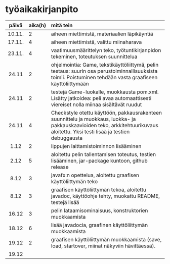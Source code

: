 # työaikakirjanpito

| päivä  | aika(h) | mitä tein  |
| :-----:| :----- | :-----|
| 10.11. | 2      | aiheen miettimistä, materiaalien läpikäyntiä |
| 17.11. | 4      | aiheen miettimistä, valittu miinaharava |
| 23.11. | 4      | vaatimuusmäärittelyn teko, työtuntikirjanpidon tekeminen, toteutuksen suunnittelua |
| 24.11  | 2      | ohjelmointia: Game, tekstikäyttöliittymä, pelin testaus: suurin osa perustoiminnallisuuksista toimii. Poistuminen tehdään vasta graafiseen käyttöliittymään    |
| 24.11  | 2      | testejä Game-luokalle, muokkausta pom.xml. Lisätty jatkoidea: peli avaa automaattisesti viereiset nolla miinaa sisältävät ruudut   |
| 24.11  | 4      | Checkstyle otettu käyttöön, pakkausrakenteen suunnittelu ja muokkaus, luokka- ja pakkauskaavioiden teko, arkkitehtuurikuvaus aloitettu. Yksi testi lisää ja testien debuggausta |
| 1.12   | 2      | lippujen laittamistoiminnon lisääminen |
| 2.12   | 5      | aloitettu pelin tallentamisen toteutus, testien lisääminen, jar-package kuntoon, github release |
| 8.12   | 3      | javafx:n opettelua, aloitettu graafisen käyttöliittymän teko|
| 8.12   | 3      | graafisen käyttöliittymän tekoa, aloitettu javadoc, käyttöohje tehty, muokattu README, testejä lisää |
| 16.12  | 3      | pelin lataamisominaisuus, konstruktorien muokkaamista |
| 18.12  | 6      | lisää javadocia, graafinen käyttöliittymän muokkaamista |
| 19.12  | 2      | graafisen käyttöliittymän muokkaamista (save, load, startover, miinat näkyviin hävittäessä). |
| 19.12  |       |  |
